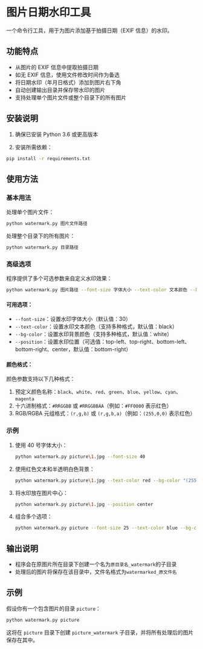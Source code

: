 # 图片日期水印工具

一个命令行工具，用于为图片添加基于拍摄日期（EXIF 信息）的水印。

## 功能特点

- 从图片的 EXIF 信息中提取拍摄日期
- 如无 EXIF 信息，使用文件修改时间作为备选
- 将日期水印（年月日格式）添加到图片右下角
- 自动创建输出目录并保存带水印的图片
- 支持处理单个图片文件或整个目录下的所有图片

## 安装说明

1. 确保已安装 Python 3.6 或更高版本

2. 安装所需依赖：

```bash
pip install -r requirements.txt
```

## 使用方法

### 基本用法

处理单个图片文件：

```bash
python watermark.py 图片文件路径
```

处理整个目录下的所有图片：

```bash
python watermark.py 目录路径
```

### 高级选项

程序提供了多个可选参数来自定义水印效果：

```bash
python watermark.py 图片路径 --font-size 字体大小 --text-color 文本颜色 --bg-color 背景颜色 --position 位置
```

#### 可用选项：

- `--font-size`：设置水印字体大小（默认值：30）
- `--text-color`：设置水印文本颜色（支持多种格式，默认值：black）
- `--bg-color`：设置水印背景颜色（支持多种格式，默认值：white）
- `--position`：设置水印位置（可选值：top-left、top-right、bottom-left、bottom-right、center，默认值：bottom-right）

#### 颜色格式：

颜色参数支持以下几种格式：

1. 预定义颜色名称：`black`、`white`、`red`、`green`、`blue`、`yellow`、`cyan`、`magenta`
2. 十六进制格式：`#RRGGBB` 或 `#RRGGBBAA`（例如：`#FF0000` 表示红色）
3. RGB/RGBA 元组格式：`(r,g,b)` 或 `(r,g,b,a)`（例如：`(255,0,0)` 表示红色）

### 示例

1. 使用 40 号字体大小：

   ```bash
   python watermark.py picture\1.jpg --font-size 40
   ```

2. 使用红色文本和半透明白色背景：

   ```bash
   python watermark.py picture\1.jpg --text-color red --bg-color "(255,255,255,128)"
   ```

3. 将水印放在图片中心：

   ```bash
   python watermark.py picture\1.jpg --position center
   ```

4. 组合多个选项：
   ```bash
   python watermark.py picture --font-size 25 --text-color blue --bg-color "#FFFF0080" --position top-left
   ```

## 输出说明

- 程序会在原图片所在目录下创建一个名为`原目录名_watermark`的子目录
- 处理后的图片将保存在该目录中，文件名格式为`watermarked_原文件名`

## 示例

假设你有一个包含图片的目录 `picture`：

```bash
python watermark.py picture
```

这将在 `picture` 目录下创建 `picture_watermark` 子目录，并将所有处理后的图片保存在其中。

